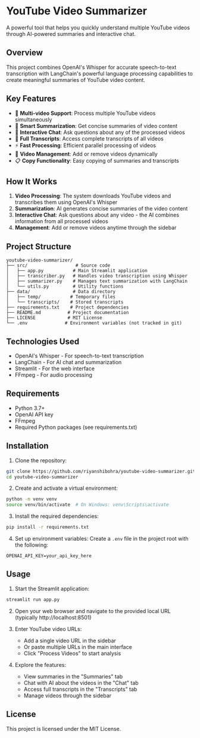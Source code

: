 # YouTube Video Summarizer

A powerful tool that helps you quickly understand multiple YouTube videos through AI-powered summaries and interactive chat.

## Overview
This project combines OpenAI's Whisper for accurate speech-to-text transcription with LangChain's powerful language processing capabilities to create meaningful summaries of YouTube video content. 

## Key Features

- 🎥 **Multi-video Support**: Process multiple YouTube videos simultaneously
- 📝 **Smart Summarization**: Get concise summaries of video content
- 💬 **Interactive Chat**: Ask questions about any of the processed videos
- 📜 **Full Transcripts**: Access complete transcripts of all videos
- ⚡ **Fast Processing**: Efficient parallel processing of videos
- 🔄 **Video Management**: Add or remove videos dynamically
- 📋 **Copy Functionality**: Easy copying of summaries and transcripts

## How It Works

1. **Video Processing**: The system downloads YouTube videos and transcribes them using OpenAI's Whisper
2. **Summarization**: AI generates concise summaries of the video content
3. **Interactive Chat**: Ask questions about any video - the AI combines information from all processed videos
4. **Management**: Add or remove videos anytime through the sidebar

## Project Structure
```
youtube-video-summarizer/
├── src/                  # Source code
│   ├── app.py           # Main Streamlit application
│   ├── transcriber.py   # Handles video transcription using Whisper
│   ├── summarizer.py    # Manages text summarization with LangChain
│   └── utils.py         # Utility functions
├── data/                # Data directory
│   ├── temp/           # Temporary files
│   └── transcripts/    # Stored transcripts
├── requirements.txt    # Project dependencies
├── README.md          # Project documentation
├── LICENSE            # MIT License
└── .env              # Environment variables (not tracked in git)
```

## Technologies Used

- OpenAI's Whisper - For speech-to-text transcription
- LangChain - For AI chat and summarization
- Streamlit - For the web interface
- FFmpeg - For audio processing

## Requirements

- Python 3.7+
- OpenAI API key
- FFmpeg
- Required Python packages (see requirements.txt)

## Installation

1. Clone the repository:
```bash
git clone https://github.com/riyanshibohra/youtube-video-summarizer.git
cd youtube-video-summarizer
```

2. Create and activate a virtual environment:
```bash
python -m venv venv
source venv/bin/activate  # On Windows: venv\Scripts\activate
```

3. Install the required dependencies:
```bash
pip install -r requirements.txt
```

4. Set up environment variables:
Create a `.env` file in the project root with the following:
```
OPENAI_API_KEY=your_api_key_here
```

## Usage

1. Start the Streamlit application:
```bash
streamlit run app.py
```

2. Open your web browser and navigate to the provided local URL (typically http://localhost:8501)

3. Enter YouTube video URLs:
   - Add a single video URL in the sidebar
   - Or paste multiple URLs in the main interface
   - Click "Process Videos" to start analysis

4. Explore the features:
   - View summaries in the "Summaries" tab
   - Chat with AI about the videos in the "Chat" tab
   - Access full transcripts in the "Transcripts" tab
   - Manage videos through the sidebar

## License

This project is licensed under the MIT License.
